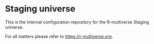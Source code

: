 # Staging universe

This is the internal configuration repository for the R-multiverse Staging universe.

For all matters please refer to <https://r-multiverse.org>.
